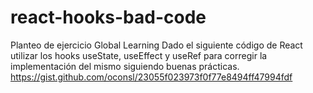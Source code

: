 # react-hooks-bad-code
Planteo de ejercicio Global Learning
Dado el siguiente código de React utilizar los hooks useState, useEffect y useRef para corregir la implementación del mismo siguiendo buenas prácticas.
https://gist.github.com/oconsl/23055f023973f0f77e8494ff47994fdf

